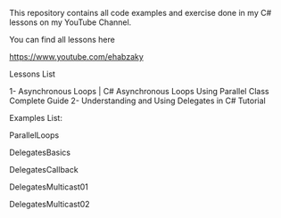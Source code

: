 This repository contains all code examples and exercise done in my C# lessons on my YouTube Channel.

You can find all lessons here

https://www.youtube.com/ehabzaky

Lessons List

1- Asynchronous Loops | C# Asynchronous Loops Using Parallel Class Complete Guide
2- Understanding and Using Delegates in C# Tutorial

Examples List:

ParallelLoops

DelegatesBasics

DelegatesCallback

DelegatesMulticast01

DelegatesMulticast02
